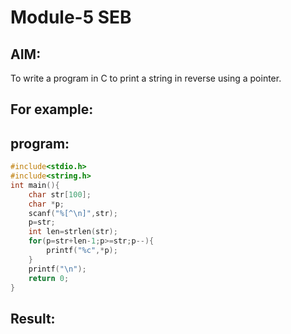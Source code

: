 # Module-5 SEB
## AIM:
To write a program in C to print a string in reverse using a pointer.

## For example:

## program:
```c
#include<stdio.h>
#include<string.h>
int main(){
    char str[100];
    char *p;
    scanf("%[^\n]",str);
    p=str;
    int len=strlen(str);
    for(p=str+len-1;p>=str;p--){
        printf("%c",*p);
    }
    printf("\n");
    return 0;
}
```
## Result:
